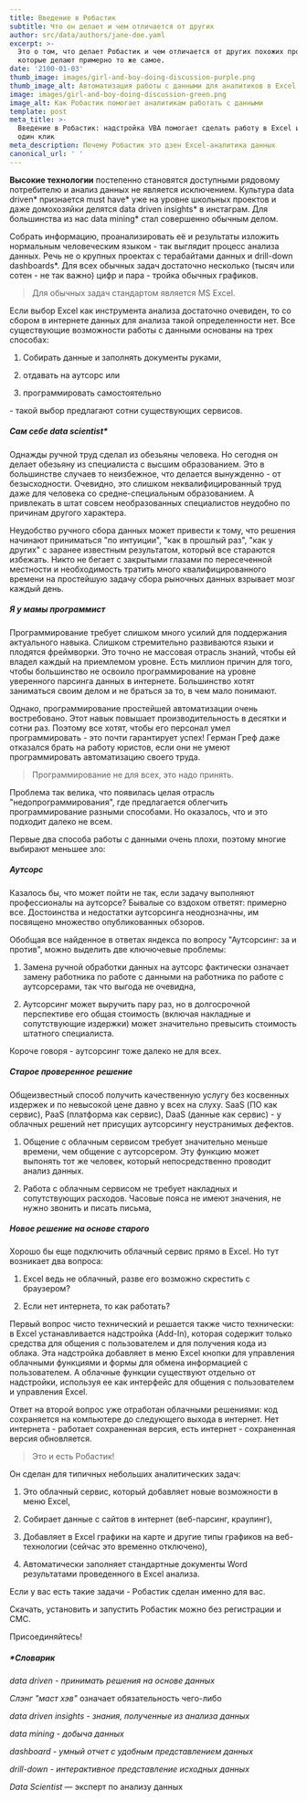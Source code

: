 ```yaml
---
title: Введение в Робастик
subtitle: Что он делает и чем отличается от других
author: src/data/authors/jane-doe.yaml
excerpt: >-
  Это о том, что делает Робастик и чем отличается от других похожих программ,
  которые делают примерно то же самое.
date: '2100-01-03'
thumb_image: images/girl-and-boy-doing-discussion-purple.png
thumb_image_alt: Автоматизация работы с данными для аналитиков в Excel
image: images/girl-and-boy-doing-discussion-green.png
image_alt: Как Робастик помогает аналитикам работать с данными
template: post
meta_title: >-
  Введение в Робастик: надстройка VBA помогает сделать работу в Excel и Word в
  один клик
meta_description: Почему Робастик это дзен Excel-аналитика данных
canonical_url: ' '
---
```

**Высокие технологии** постепенно становятся доступными рядовому потребителю и анализ данных не является исключением. Культура data driven\* признается must have\* уже на уровне школьных проектов и даже домохозяйки делятся data driven insights\* в инстаграм. Для большинства из нас data mining\* стал совершенно обычным делом.

Собрать информацию, проанализировать её и результаты изложить нормальным человеческим языком - так выглядит процесс анализа данных. Речь не о крупных проектах с терабайтами данных и drill-down dashboards\*. Для всех обычных задач достаточно несколько (тысяч или сотен - не так важно) цифр и пара - тройка обычных графиков.

> Для обычных задач стандартом является MS Excel.

Если выбор Excel как инструмента анализа достаточно очевиден, то со сбором в интернете данных для анализа такой определенности нет. Все существующие возможности работы с данными основаны на трех способах:

1.  Собирать данные и заполнять документы руками,

2.  отдавать на аутсорс или

3.  программировать самостоятельно

\- такой выбор предлагают сотни существующих сервисов.

##### Сам себе data scientist\*

Однажды ручной труд сделал из обезьяны человека. Но сегодня он делает обезьяну из специалиста с высшим образованием. Это в большинстве случаев то неизбежное, что делается вынужденно - от безысходности. Очевидно, это слишком неквалифицированный труд даже для человека со средне-специальным образованием. А привлекать в штат совсем необразованных специалистов неудобно по причинам другого характера.

Неудобство ручного сбора данных может привести к тому, что решения начинают приниматься "по интуиции", "как в прошлый раз", "как у других" с заранее известным результатом, который все стараются избежать. Никто не бегает с закрытыми глазами по пересеченной местности и необходимость тратить много квалифицированного времени на простейшую задачу сбора рыночных данных взрывает мозг каждый день.

##### Я у мамы программист

Программирование требует слишком много усилий для поддержания актуального навыка. Слишком стремительно развиваются языки и плодятся фреймворки. Это точно не массовая отрасль знаний, чтобы ей владел каждый на приемлемом уровне. Есть миллион причин для того, чтобы большинство не освоило программирование на уровне уверенного парсинга данных в интернете. Большинство хотят заниматься своим делом и не браться за то, в чем мало понимают.

Однако, программирование простейшей автоматизации очень востребовано. Этот навык повышает производительность в десятки и сотни раз. Поэтому все хотят, чтобы его персонал умел программировать - это почти гарантирует успех! Герман Греф даже отказался брать на работу  юристов, если они не умеют программировать автоматизацию своего труда.

> Программирование не для всех, это надо принять.

Проблема так велика, что появилась целая отрасль "недопрограммирования", где предлагается облегчить программирование разными способами. Но оказалось, что и это подходит далеко не всем.

Первые два способа работы с данными очень плохи, поэтому многие выбирают меньшее зло:

##### Аутсорс

Казалось бы, что может пойти не так, если задачу выполняют профессионалы на аутсорсе? Бывалые со вздохом ответят: примерно все. Достоинства и недостатки аутсорсинга неоднозначны, им посвящено множество опубликованных обзоров.

Обобщая все найденное в ответах яндекса по вопросу "Аутсорсинг: за и против", можно выделить две ключючевые проблемы:

1.  Замена ручной обработки данных на аутсорс фактически означает замену работника по работе с данными на работника по работе с аутсорсерами, так что выгода не очевидна,

2.  Аутсорсинг может выручить пару раз, но в долгосрочной перспективе его общая стоимость (включая накладные и сопутствующие издержки) может значительно превысить стоимость штатного специалиста.

Короче говоря - аутсорсинг тоже далеко не для всех.

##### Старое проверенное решение

Общеизвестный способ получить качественную услугу без косвенных издержек и по невысокой цене давно у всех на слуху. SaaS (ПО как сервис), PaaS (платформа как сервис), DaaS (данные как сервис) - у облачных решений нет присущих аутсорсингу неустранимых дефектов.

1.  Общение с облачным сервисом требует значительно меньше времени, чем общение с аутсорсером. Эту функцию может выпонять тот же человек, который непосредственно проводит анализ данных.

2.  Работа с облачным сервисом не требует накладных и сопутствующих расходов. Часовые пояса не имеют значения, не нужно звонить и писать письма,

##### Новое решение на основе старого

Хорошо бы еще подключить облачный сервис прямо в Excel. Но тут возникает два вопроса:

1.  Excel ведь не облачный, разве его возможно скрестить с браузером?

2.  Если нет интернета, то как работать?

Первый вопрос чисто технический и решается также чисто технически: в Excel устанавливается надстройка (Add-In), которая содержит только средства для общения с пользователем и для получения кода из облака. Эта надстройка добавляет в меню Excel кнопки для управления облачными функциями и формы для обмена информацией с пользователем. А облачные функции существуют отдельно от надстройки, используя ее как интерфейс для общения с пользователем и управления Excel.

Ответ на второй вопрос уже отработан облачными решениями: код сохраняется на компьютере до следующего выхода в интернет. Нет интернета - работает сохраненная версия, есть интернет - сохраненная версия обновляется.

> Это и есть Робастик!

Он сделан для типичных небольших аналитических задач:

1.  Это облачный сервис, который добавляет новые возможности в меню Excel,

2.  Собирает данные с сайтов в интернет (веб-парсинг, краулинг),

3.  Добавляет в Excel графики на карте и другие типы графиков на веб-технологии (сейчас это временно отключено),

4.  Автоматически заполняет стандартные документы Word результатами проведенного в Excel анализа.

Если у вас есть такие задачи - Робастик сделан именно для вас.

Скачать, установить и запустить Робастик можно без регистрации и СМС.

Присоединяйтесь!

##### \*Словарик

*data driven - принимать решения на основе данных*

*Слэнг "маст хэв"* означает обязательность чего-либо

*data driven insights - знания, полученные из анализа данных*

*data mining - добыча данных*

*dashboard - умный отчет с удобным представлением данных*

*drill-down - интерактивное представление исходных данных*

*Data Scientist* — эксперт по анализу данных
